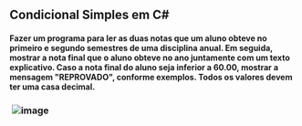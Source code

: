 ## Condicional Simples em C#
#### Fazer um programa para ler as duas notas que um aluno obteve no primeiro e segundo semestres de uma disciplina anual. Em seguida, mostrar a nota final que o aluno obteve no ano juntamente com um texto explicativo. Caso a nota final do aluno seja inferior a 60.00, mostrar a mensagem "REPROVADO", conforme exemplos. Todos os valores devem ter uma casa decimal.
### <img> ![image](https://github.com/sabrinavf/condicional_Csharp/assets/106037504/e395daad-af24-469e-814e-416adb027373)
